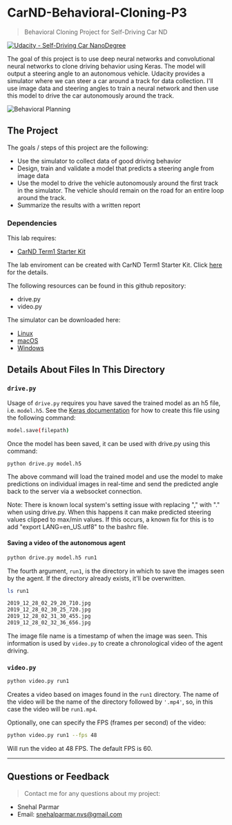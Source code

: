 # CarND-Behavioral-Cloning-P3

> Behavioral Cloning Project for Self-Driving Car ND

[![Udacity - Self-Driving Car NanoDegree](https://s3.amazonaws.com/udacity-sdc/github/shield-carnd.svg)](http://www.udacity.com/drive)

The goal of this project is to use deep neural networks and convolutional neural networks to clone driving behavior using Keras. The model will output a steering angle to an autonomous vehicle. Udacity provides a simulator where we can steer a car around a track for data collection. I'll use image data and steering angles to train a neural network and then use this model to drive the car autonomously around the track.

![Behavioral Planning](https://github.com/snehalmparmar/CarND-Behavioral-Cloning-P3/blob/master/video.gif)
## The Project
The goals / steps of this project are the following:

* Use the simulator to collect data of good driving behavior 
* Design, train and validate a model that predicts a steering angle from image data
* Use the model to drive the vehicle autonomously around the first track in the simulator. The vehicle should remain on the road for an entire loop around the track.
* Summarize the results with a written report

### Dependencies
This lab requires:

* [CarND Term1 Starter Kit](https://github.com/udacity/CarND-Term1-Starter-Kit)

The lab enviroment can be created with CarND Term1 Starter Kit. Click [here](https://github.com/udacity/CarND-Term1-Starter-Kit/blob/master/README.md) for the details.

The following resources can be found in this github repository:
* drive.py
* video.py

The simulator can be downloaded here:
- [Linux](https://d17h27t6h515a5.cloudfront.net/topher/2017/February/58ae46bb_linux-sim/linux-sim.zip)
- [macOS](https://d17h27t6h515a5.cloudfront.net/topher/2017/February/58ae4594_mac-sim.app/mac-sim.app.zip)
- [Windows](https://d17h27t6h515a5.cloudfront.net/topher/2017/February/58ae4419_windows-sim/windows-sim.zip)

## Details About Files In This Directory

### `drive.py`

Usage of `drive.py` requires you have saved the trained model as an h5 file, i.e. `model.h5`. See the [Keras documentation](https://keras.io/getting-started/faq/#how-can-i-save-a-keras-model) for how to create this file using the following command:
```sh
model.save(filepath)
```

Once the model has been saved, it can be used with drive.py using this command:

```sh
python drive.py model.h5
```

The above command will load the trained model and use the model to make predictions on individual images in real-time and send the predicted angle back to the server via a websocket connection.

Note: There is known local system's setting issue with replacing "," with "." when using drive.py. When this happens it can make predicted steering values clipped to max/min values. If this occurs, a known fix for this is to add "export LANG=en_US.utf8" to the bashrc file.

#### Saving a video of the autonomous agent

```sh
python drive.py model.h5 run1
```

The fourth argument, `run1`, is the directory in which to save the images seen by the agent. If the directory already exists, it'll be overwritten.

```sh
ls run1

2019_12_28_02_29_20_710.jpg
2019_12_28_02_30_25_720.jpg
2019_12_28_02_31_30_455.jpg
2019_12_28_02_32_36_656.jpg

```

The image file name is a timestamp of when the image was seen. This information is used by `video.py` to create a chronological video of the agent driving.

### `video.py`

```sh
python video.py run1
```

Creates a video based on images found in the `run1` directory. The name of the video will be the name of the directory followed by `'.mp4'`, so, in this case the video will be `run1.mp4`.

Optionally, one can specify the FPS (frames per second) of the video:

```sh
python video.py run1 --fps 48
```

Will run the video at 48 FPS. The default FPS is 60.

---

## Questions or Feedback

> Contact me for any questions about my project:

* Snehal Parmar
* Email: [snehalparmar.nvs@gmail.com](mailto:snehalparmar.nvs@gmail.com)
